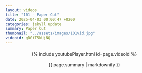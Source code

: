 ```yaml
---
layout: videos
title: "101 - Paper Cut"
date: 2025-04-03 00:00:47 +0200
categories: jekyll update
summary: Paper Cut
thumbnail: "../assets/images/101vid.jpg"
videoid: gDGiT5kUjNQ
---
```


<div style="text-align: center; margin-top: 20px;">
  {% include youtubePlayer.html id=page.videoid %}
  <p style="margin-top: 15px; font-size: 1.2em; color: #333;">
    <p>{{ page.summary | markdownify }}</p>
  </p>
</div>
